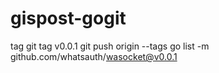 # gispost-gogit


tag
git tag v0.0.1
git push origin --tags
go list -m github.com/whatsauth/wasocket@v0.0.1
